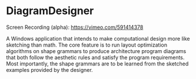 # DiagramDesigner
Screen Recording (alpha): https://vimeo.com/591414378 

A Windows application that intends to make computational design more like sketching than math. The core feature is to run layout optimization algorithms on shape grammars to produce architecture program diagrams that both follow the aesthetic rules and satisfy the program requirements. Most importantly, the shape grammars are to be learned from the sketched examples provided by the designer. 
